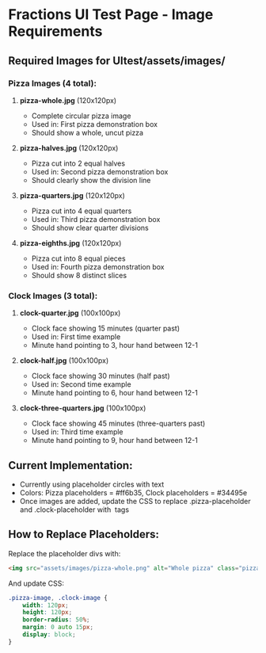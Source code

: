 # Fractions UI Test Page - Image Requirements

## Required Images for UItest/assets/images/

### Pizza Images (4 total):
1. **pizza-whole.jpg** (120x120px)
   - Complete circular pizza image
   - Used in: First pizza demonstration box
   - Should show a whole, uncut pizza

2. **pizza-halves.jpg** (120x120px)
   - Pizza cut into 2 equal halves
   - Used in: Second pizza demonstration box
   - Should clearly show the division line

3. **pizza-quarters.jpg** (120x120px)
   - Pizza cut into 4 equal quarters
   - Used in: Third pizza demonstration box
   - Should show clear quarter divisions

4. **pizza-eighths.jpg** (120x120px)
   - Pizza cut into 8 equal pieces
   - Used in: Fourth pizza demonstration box
   - Should show 8 distinct slices

### Clock Images (3 total):
1. **clock-quarter.jpg** (100x100px)
   - Clock face showing 15 minutes (quarter past)
   - Used in: First time example
   - Minute hand pointing to 3, hour hand between 12-1

2. **clock-half.jpg** (100x100px)
   - Clock face showing 30 minutes (half past)
   - Used in: Second time example
   - Minute hand pointing to 6, hour hand between 12-1

3. **clock-three-quarters.jpg** (100x100px)
   - Clock face showing 45 minutes (three-quarters past)
   - Used in: Third time example
   - Minute hand pointing to 9, hour hand between 12-1

## Current Implementation:
- Currently using placeholder circles with text
- Colors: Pizza placeholders = #ff6b35, Clock placeholders = #34495e
- Once images are added, update the CSS to replace .pizza-placeholder and .clock-placeholder with <img> tags

## How to Replace Placeholders:
Replace the placeholder divs with:
```html
<img src="assets/images/pizza-whole.png" alt="Whole pizza" class="pizza-image">
```

And update CSS:
```css
.pizza-image, .clock-image {
    width: 120px;
    height: 120px;
    border-radius: 50%;
    margin: 0 auto 15px;
    display: block;
}
```